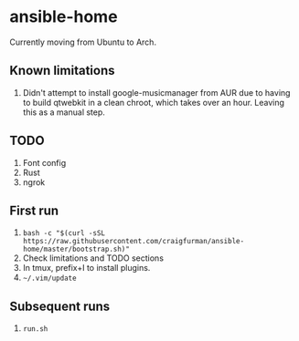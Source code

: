# ansible-home

Currently moving from Ubuntu to Arch.

## Known limitations

1. Didn't attempt to install google-musicmanager from AUR due to having to build qtwebkit in a clean chroot, which takes over an hour. Leaving this as a manual step.

## TODO

1. Font config
1. Rust
1. ngrok

## First run
1. `bash -c "$(curl -sSL https://raw.githubusercontent.com/craigfurman/ansible-home/master/bootstrap.sh)"`
1. Check limitations and TODO sections
1. In tmux, prefix+I to install plugins.
1. `~/.vim/update`

## Subsequent runs
1. `run.sh`
